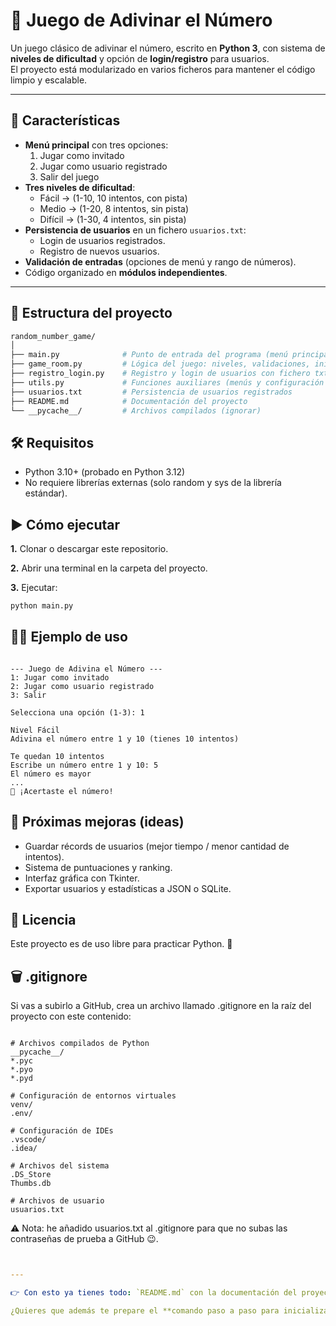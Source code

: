# 🎲 Juego de Adivinar el Número

Un juego clásico de adivinar el número, escrito en **Python 3**, con sistema de **niveles de dificultad** y opción de **login/registro** para usuarios.  
El proyecto está modularizado en varios ficheros para mantener el código limpio y escalable.

---

## 🚀 Características

- **Menú principal** con tres opciones:
  1. Jugar como invitado
  2. Jugar como usuario registrado
  3. Salir del juego
- **Tres niveles de dificultad**:
  - Fácil → (1-10, 10 intentos, con pista)
  - Medio → (1-20, 8 intentos, sin pista)
  - Difícil → (1-30, 4 intentos, sin pista)
- **Persistencia de usuarios** en un fichero `usuarios.txt`:
  - Login de usuarios registrados.
  - Registro de nuevos usuarios.
- **Validación de entradas** (opciones de menú y rango de números).
- Código organizado en **módulos independientes**.

---

## 📂 Estructura del proyecto

```bash
random_number_game/
│
├── main.py              # Punto de entrada del programa (menú principal)
├── game_room.py         # Lógica del juego: niveles, validaciones, inicio de partida
├── registro_login.py    # Registro y login de usuarios con fichero txt
├── utils.py             # Funciones auxiliares (menús y configuración de niveles)
├── usuarios.txt         # Persistencia de usuarios registrados
├── README.md            # Documentación del proyecto
└── __pycache__/         # Archivos compilados (ignorar)
```

## 🛠️ Requisitos

- Python 3.10+ (probado en Python 3.12)
- No requiere librerías externas (solo random y sys de la librería estándar).

## ▶️ Cómo ejecutar

**1.** Clonar o descargar este repositorio.

**2.** Abrir una terminal en la carpeta del proyecto.

**3.** Ejecutar:

``` bash
python main.py
```
## 🧑‍💻 Ejemplo de uso

``` text

--- Juego de Adivina el Número ---
1: Jugar como invitado
2: Jugar como usuario registrado
3: Salir

Selecciona una opción (1-3): 1

Nivel Fácil
Adivina el número entre 1 y 10 (tienes 10 intentos)

Te quedan 10 intentos
Escribe un número entre 1 y 10: 5
El número es mayor
...
🎉 ¡Acertaste el número!
```

## 📌 Próximas mejoras (ideas)

- Guardar récords de usuarios (mejor tiempo / menor cantidad de intentos).
- Sistema de puntuaciones y ranking.
- Interfaz gráfica con Tkinter.
- Exportar usuarios y estadísticas a JSON o SQLite.

## 📄 Licencia

Este proyecto es de uso libre para practicar Python. 🚀

## 🗑️ .gitignore

Si vas a subirlo a GitHub, crea un archivo llamado .gitignore en la raíz del proyecto con este contenido:

``` gitignore

# Archivos compilados de Python
__pycache__/
*.pyc
*.pyo
*.pyd

# Configuración de entornos virtuales
venv/
.env/

# Configuración de IDEs
.vscode/
.idea/

# Archivos del sistema
.DS_Store
Thumbs.db

# Archivos de usuario
usuarios.txt
```
⚠️ Nota: he añadido usuarios.txt al .gitignore para que no subas las contraseñas de prueba a GitHub 😉.

``` yaml


---

👉 Con esto ya tienes todo: `README.md` con la documentación del proyecto y `.gitignore` para mantener limpio tu repo.  

¿Quieres que además te prepare el **comando paso a paso para inicializar el repo en GitHub** (git init, commit, push, etc.) para que lo publiques directamente?
```

